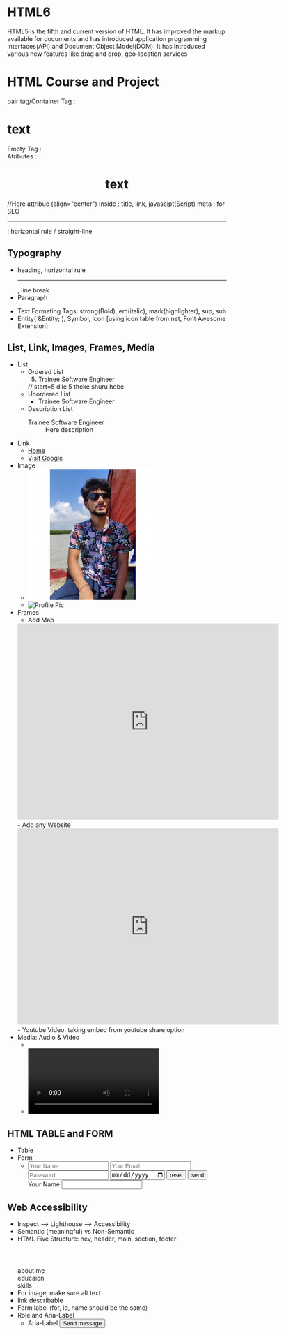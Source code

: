 # HTML6
HTML5 is the fifth and current version of HTML. It has improved the markup available for documents and has introduced application programming interfaces(API) and Document Object Model(DOM). It has introduced various new features like drag and drop, geo-location services

# HTML Course and Project
pair tag/Container Tag  : <h1> text </h1>
Empty Tag               : <br>
Atributes               : <h1 align="center"> text </h1>    //Here attribue (align="center")
Inside <head> </head>   : title, link, javascipt(Script)
meta                    : for SEO
<hr>	                : horizontal rule / straight-line

## Typography
- heading, horizontal rule <hr>, line break <br>
- Paragraph <p>
- Text Formating Tags: strong(Bold), em(italic), mark(highlighter), sup, sub
- Entity( &Entity; ), Symbol, Icon [using icon table from net, Font Awesome Extension]

## List, Link, Images, Frames, Media
- List
    - Ordered List <ol type="1" start="5"> <li>Trainee Software Engineer</li> </ol> // start=5 dile 5 theke shuru hobe
    - Unordered List <ul> <li>Trainee Software Engineer</li> </ul>
    - Description List <dl> <dt>Trainee Software Engineer</dt> <dd> Here description </dd> </dl>
- Link
    - <a href="#">Home</a>                                         <!-- # for Home Page -->
    - <a href="www.google.com" target="_black">Visit Google</a>    <!-- target="_black" click korle new tab e open hobe -->
- Image
    - <img src="./images/Profile.jpg" alt="Profile Pic" width="300" height="300"> <br>  <!--image : ./ for folder in directory, alt: load na hole show korbe-->
    - <img src="![./images/Profile.jpg](https://i.postimg.cc/MZhvS6pJ/Profile.jpg)" alt="Profile Pic" width="300" height="300"> 
- Frames
    - Add Map
    <iframe src="https://www.google.com/maps/embed?pb=!1m18!1m12!1m3!1d3650.080119442623!2d90.41385827619618!3d23.81574985878833!2m3!1f0!2f0!3f0!3m2!1i1024!2i768!4f13.1!3m3!1m2!1s0x3755c6546d68d52b%3A0x4709b295b2da18e5!2sJoar%20Sahara%20Masjidul%20Aqsa!5e0!3m2!1sen!2sbd!4v1708886062712!5m2!1sen!2sbd" width="600" height="450" style="border:0;" allowfullscreen="" loading="lazy" referrerpolicy="no-referrer-when-downgrade"></iframe>
    <!--iFrame for sharing other thikngs like map, copied from google map embed code-->
    - Add any Website
    <iframe src="https://www.studywithanis.com/" width="600" height="450" frameborder="0"></iframe> 
    <!--add any website in the page with iframe-->
    - Youtube Video: taking embed from youtube share option
- Media: Audio & Video
    - <audio src=""></audio>
    - <video src=""></video>

## HTML TABLE and FORM
- Table
- Form
    - <form action="">
            <input type="text" placeholder="Your Name" required>
            <input type="email" placeholder="Your Email" required>
            <input type="password" placeholder="Password" required>
            <input type="date">
            <button type="reset">reset</button>
            <button type="submit">send</button>
       </form>
       <label for="name">Your Name</label>
       <input type="text" id="name" name="name" required>       <!--for, id, name should be same to connect-->
## Web Accessibility
- Inspect --> Lighthouse --> Accessibility
- Semantic (meaningful) vs Non-Semantic
- HTML Five Structure: nev, header, main, section, footer
    <nev>
    </nev>
    <header>
    </header>
    <main>
        <section> about me </section>
        <section> educaion </section>
        <section> skills </section>
    </main>
    <Footer>
    </Footer>
- For image, make sure alt text
- link describable
- Form label (for, id, name should be the same)
- Role and Aria-Label
    - Aria-Label 
        <button type="submit" aria-label="Send me a good message"> Send message</button>        <!--aria label: screen reader will read aria-label text over the button message with priority-->

    



